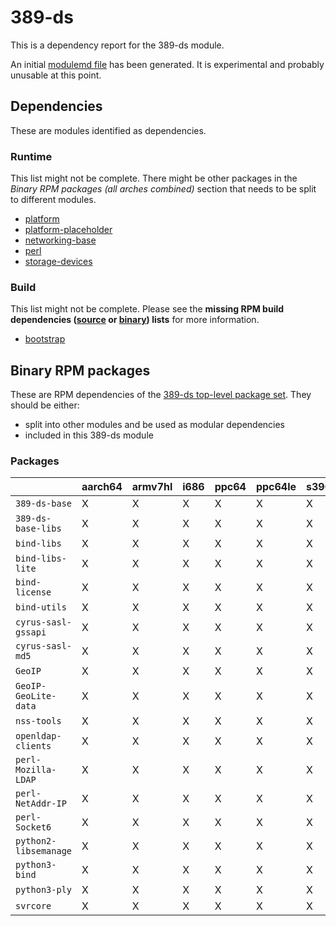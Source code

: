 # 389-ds
This is a dependency report for the 389-ds module.

An initial [modulemd file](389-ds.yaml) has been generated. It is experimental and probably unusable at this point.
## Dependencies
These are modules identified as dependencies.
### Runtime
This list might not be complete. There might be other packages in the *Binary RPM packages (all arches combined)* section that needs to be split to different modules.
* [platform](../platform)
* [platform-placeholder](../platform-placeholder)
* [networking-base](../networking-base)
* [perl](../perl)
* [storage-devices](../storage-devices)
### Build
This list might not be complete.
Please see the **missing RPM build dependencies ([source](all/buildtime-source-packages-short.txt) or [binary](all/buildtime-binary-packages-short.txt)) lists** for more information.
* [bootstrap](../bootstrap)
## Binary RPM packages
These are RPM dependencies of the [389-ds top-level package set](389-ds.csv). They should be either:
* split into other modules and be used as modular dependencies
* included in this 389-ds module
### Packages
| |aarch64 |armv7hl |i686 |ppc64 |ppc64le |s390x |x86_64 |
|---|---|---|---|---|---|---|---|
| `389-ds-base` | X | X | X | X | X | X | X |
| `389-ds-base-libs` | X | X | X | X | X | X | X |
| `bind-libs` | X | X | X | X | X | X | X |
| `bind-libs-lite` | X | X | X | X | X | X | X |
| `bind-license` | X | X | X | X | X | X | X |
| `bind-utils` | X | X | X | X | X | X | X |
| `cyrus-sasl-gssapi` | X | X | X | X | X | X | X |
| `cyrus-sasl-md5` | X | X | X | X | X | X | X |
| `GeoIP` | X | X | X | X | X | X | X |
| `GeoIP-GeoLite-data` | X | X | X | X | X | X | X |
| `nss-tools` | X | X | X | X | X | X | X |
| `openldap-clients` | X | X | X | X | X | X | X |
| `perl-Mozilla-LDAP` | X | X | X | X | X | X | X |
| `perl-NetAddr-IP` | X | X | X | X | X | X | X |
| `perl-Socket6` | X | X | X | X | X | X | X |
| `python2-libsemanage` | X | X | X | X | X | X | X |
| `python3-bind` | X | X | X | X | X | X | X |
| `python3-ply` | X | X | X | X | X | X | X |
| `svrcore` | X | X | X | X | X | X | X |
